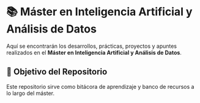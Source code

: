 # 📚 Máster en Inteligencia Artificial y Análisis de Datos

Aquí se encontrarán los desarrollos, prácticas, proyectos y apuntes realizados en el **Máster en Inteligencia Artificial y Análisis de Datos**.

## 🧠 Objetivo del Repositorio

Este repositorio sirve como bitácora de aprendizaje y banco de recursos a lo largo del máster.

